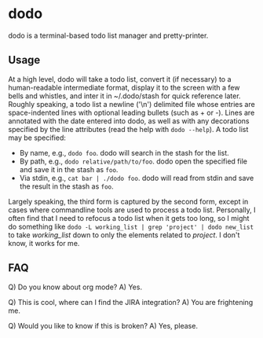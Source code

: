 # dodo
dodo is a terminal-based todo list manager and pretty-printer.

## Usage
At a high level, dodo will take a todo list, convert it (if necessary) to a human-readable intermediate format, display it to the screen with a few bells and whistles, and inter it in ~/.dodo/stash for quick reference later.  Roughly speaking, a todo list a newline ('\n') delimited file whose entries are space-indented lines with optional leading bullets (such as + or -).  Lines are annotated with the date entered into dodo, as well as with any decorations specified by the line attributes (read the help with `dodo --help`).  A todo list may be specified:

 * By name, e.g., `dodo foo`.  dodo will search in the stash for the list.
 * By path, e.g., `dodo relative/path/to/foo`. dodo open the specified file and save it in the stash as `foo`.
 * Via stdin, e.g., `cat bar | ./dodo foo`. dodo will read from stdin and save the result in the stash as `foo`.

Largely speaking, the third form is captured by the second form, except in cases where commandline tools are used to process a todo list.  Personally, I often find that I need to refocus a todo list when it gets too long, so I might do something like `dodo -L working_list | grep 'project' | dodo new_list` to take *working_list* down to only the elements related to *project*.  I don't know, it works for me.

## FAQ
Q) Do you know about org mode?
A) Yes.

Q) This is cool, where can I find the JIRA integration?
A) You are frightening me.

Q) Would you like to know if this is broken?
A) Yes, please.
